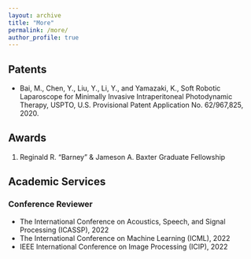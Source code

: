 ```yaml
---
layout: archive
title: "More"
permalink: /more/
author_profile: true
---
```


## Patents

- Bai, M., Chen, Y., Liu, Y., Li, Y., and Yamazaki, K., Soft Robotic Laparoscope for Minimally Invasive Intraperitoneal Photodynamic Therapy, USPTO, U.S. Provisional Patent Application No. 62/967,825, 2020.

## Awards

1. Reginald R. “Barney” & Jameson A. Baxter Graduate Fellowship

## Academic Services

### Conference Reviewer 

- The International Conference on Acoustics, Speech, and Signal Processing (ICASSP), 2022
- The International Conference on Machine Learning (ICML), 2022
- IEEE International Conference on Image Processing (ICIP), 2022 
